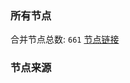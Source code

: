 ### 所有节点
合并节点总数: `661`
[节点链接](https://raw.githubusercontent.com/rzhy1/11/master/sub/sub_merge_base64.txt)

### 节点来源